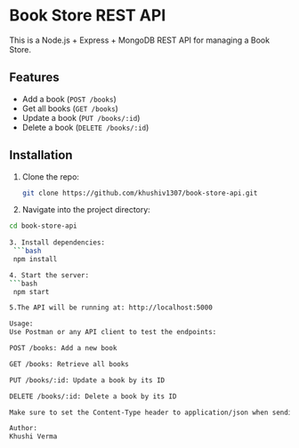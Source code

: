 # Book Store REST API

This is a Node.js + Express + MongoDB REST API for managing a Book Store.

## Features

- Add a book (`POST /books`)
- Get all books (`GET /books`)
- Update a book (`PUT /books/:id`)
- Delete a book (`DELETE /books/:id`)

## Installation

1. Clone the repo:
   ```bash
   git clone https://github.com/khushiv1307/book-store-api.git

2. Navigate into the project directory:
  ```bash
  cd book-store-api
   
3. Install dependencies:
   ```bash
   npm install

4. Start the server:
  ```bash
   npm start

5.The API will be running at: http://localhost:5000

Usage:
Use Postman or any API client to test the endpoints:

POST /books: Add a new book

GET /books: Retrieve all books

PUT /books/:id: Update a book by its ID

DELETE /books/:id: Delete a book by its ID

Make sure to set the Content-Type header to application/json when sending JSON data.

Author:
Khushi Verma
